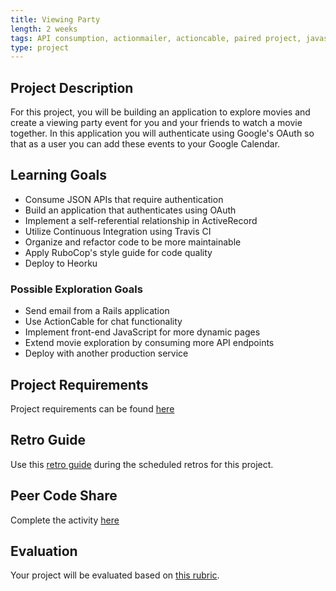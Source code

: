 ```yaml
---
title: Viewing Party
length: 2 weeks
tags: API consumption, actionmailer, actioncable, paired project, javascript
type: project
---
```


## Project Description

For this project, you will be building an application to explore movies and create a viewing party event for you and your friends to watch a movie together. In this application you will authenticate using Google's OAuth so that as a user you can add these events to your Google Calendar.

## Learning Goals

* Consume JSON APIs that require authentication
* Build an application that authenticates using OAuth
* Implement a self-referential relationship in ActiveRecord
* Utilize Continuous Integration using Travis CI
* Organize and refactor code to be more maintainable
* Apply RuboCop's style guide for code quality
* Deploy to Heorku

### Possible Exploration Goals
* Send email from a Rails application
* Use ActionCable for chat functionality
* Implement front-end JavaScript for more dynamic pages
* Extend movie exploration by consuming more API endpoints
* Deploy with another production service

## Project Requirements

Project requirements can be found [here](./requirements)

## Retro Guide

Use this [retro guide](../retro_guide) during the scheduled retros for this project.

## Peer Code Share

Complete the activity [here](../peer_code_share)

## Evaluation

Your project will be evaluated based on [this rubric](./rubric).
